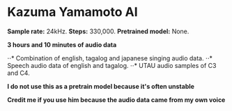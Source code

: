 # Kazuma Yamamoto AI

**Sample rate:** 24kHz.
**Steps:** 330,000.
**Pretrained model:** None.

**3 hours and 10 minutes of audio data**

⋅⋅* Combination of english, tagalog and japanese singing audio data.
⋅⋅* Speech audio data of english and tagalog.
⋅⋅* UTAU audio samples of C3 and C4.

**I do not use this as a pretrain model because it's often unstable**

**Credit me if you use him because the audio data came from my own voice**
